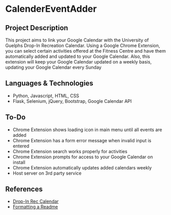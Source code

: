 # CalenderEventAdder

## Project Description
This project aims to link your Google Calendar with the University of Guelphs Drop-In Recreation Calendar. Using a Google Chrome Extension, you can select certain activities offered at the Fitness Centre and have them automatically added and updated to your Google Calendar. Also, this extension will keep your Google Calendar updated on a weekly basis, updating your Google Calendar every Sunday

## Languages & Technologies
- Python, Javascript, HTML, CSS
- Flask, Selenium, jQuery, Bootstrap, Google Calendar API

## To-Do
- Chrome Extension shows loading icon in main menu until all events are added
- Chrome Extension has a form error message when invalid input is entered
- Chrome Extension search works properly for activities
- Chrome Extension prompts for access to your Google Calendar on install
- Chrome Extension automatically updates added calendars weekly
- Host server on 3rd party service

## References
* [Drop-In Rec Calendar](https://fitandrec.gryphons.ca/sports-clubs/drop-in-rec)
* [Formatting a Readme](https://docs.github.com/en/get-started/writing-on-github/getting-started-with-writing-and-formatting-on-github/basic-writing-and-formatting-syntax)